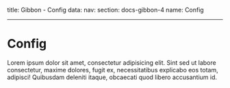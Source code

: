 title: Gibbon - Config
data:
  nav: 
    section: docs-gibbon-4
    name: Config

---

# Config

Lorem ipsum dolor sit amet, consectetur adipisicing elit. Sint sed ut labore consectetur, maxime dolores, fugit ex, necessitatibus explicabo eos totam, adipisci! Quibusdam deleniti itaque, obcaecati quod libero accusantium id.
